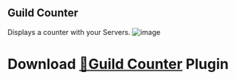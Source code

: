 ## Guild Counter
 Displays a counter with your Servers.
 ![image](https://user-images.githubusercontent.com/46447572/70374194-61306280-18f0-11ea-9f56-e4100f8f19f1.png)

# Download [**🔽Guild Counter**](https://betterdiscord.net/ghdl?url=https://raw.githubusercontent.com/Strencher/BetterDiscordStuff/master/Guild-Counter/Guild-counter.plugin.js) Plugin